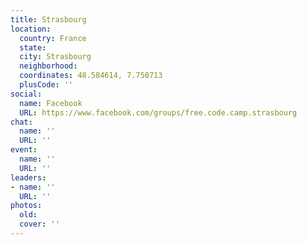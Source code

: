 ```yaml
---
title: Strasbourg
location:
  country: France
  state: 
  city: Strasbourg
  neighborhood: 
  coordinates: 48.584614, 7.750713
  plusCode: ''
social:
  name: Facebook
  URL: https://www.facebook.com/groups/free.code.camp.strasbourg
chat:
  name: ''
  URL: ''
event:
  name: ''
  URL: ''
leaders:
- name: ''
  URL: ''
photos:
  old: 
  cover: ''
---
```

